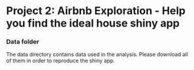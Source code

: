 # Project 2: Airbnb Exploration - Help you find the ideal house shiny app

### Data folder

The data directory contains data used in the analysis. Please download all of them in order to reproduce the shiny app.

